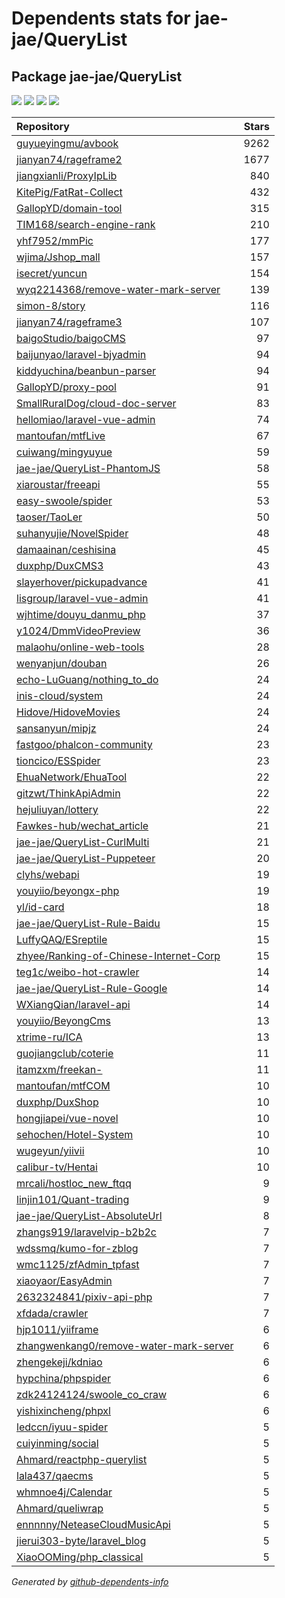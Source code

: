 # Dependents stats for jae-jae/QueryList

## Package jae-jae/QueryList

[![](https://img.shields.io/static/v1?label=Used%20by&message=88&color=informational&logo=slickpic)](https://github.com/jae-jae/QueryList/network/dependents)
[![](https://img.shields.io/static/v1?label=Used%20by%20(public)&message=88&color=informational&logo=slickpic)](https://github.com/jae-jae/QueryList/network/dependents)
[![](https://img.shields.io/static/v1?label=Used%20by%20(private)&message=-88&color=informational&logo=slickpic)](https://github.com/jae-jae/QueryList/network/dependents)
[![](https://img.shields.io/static/v1?label=Used%20by%20(stars)&message=1728&color=informational&logo=slickpic)](https://github.com/jae-jae/QueryList/network/dependents)

| Repository | Stars  |
| :--------  | -----: |
|[guyueyingmu/avbook](https://github.com/guyueyingmu/avbook) | 9262 |
|[jianyan74/rageframe2](https://github.com/jianyan74/rageframe2) | 1677 |
|[jiangxianli/ProxyIpLib](https://github.com/jiangxianli/ProxyIpLib) | 840 |
|[KitePig/FatRat-Collect](https://github.com/KitePig/FatRat-Collect) | 432 |
|[GallopYD/domain-tool](https://github.com/GallopYD/domain-tool) | 315 |
|[TIM168/search-engine-rank](https://github.com/TIM168/search-engine-rank) | 210 |
|[yhf7952/mmPic](https://github.com/yhf7952/mmPic) | 177 |
|[wjima/Jshop_mall](https://github.com/wjima/Jshop_mall) | 157 |
|[isecret/yuncun](https://github.com/isecret/yuncun) | 154 |
|[wyq2214368/remove-water-mark-server](https://github.com/wyq2214368/remove-water-mark-server) | 139 |
|[simon-8/story](https://github.com/simon-8/story) | 116 |
|[jianyan74/rageframe3](https://github.com/jianyan74/rageframe3) | 107 |
|[baigoStudio/baigoCMS](https://github.com/baigoStudio/baigoCMS) | 97 |
|[baijunyao/laravel-bjyadmin](https://github.com/baijunyao/laravel-bjyadmin) | 94 |
|[kiddyuchina/beanbun-parser](https://github.com/kiddyuchina/beanbun-parser) | 94 |
|[GallopYD/proxy-pool](https://github.com/GallopYD/proxy-pool) | 91 |
|[SmallRuralDog/cloud-doc-server](https://github.com/SmallRuralDog/cloud-doc-server) | 83 |
|[hellomiao/laravel-vue-admin](https://github.com/hellomiao/laravel-vue-admin) | 74 |
|[mantoufan/mtfLive](https://github.com/mantoufan/mtfLive) | 67 |
|[cuiwang/mingyuyue](https://github.com/cuiwang/mingyuyue) | 59 |
|[jae-jae/QueryList-PhantomJS](https://github.com/jae-jae/QueryList-PhantomJS) | 58 |
|[xiaroustar/freeapi](https://github.com/xiaroustar/freeapi) | 55 |
|[easy-swoole/spider](https://github.com/easy-swoole/spider) | 53 |
|[taoser/TaoLer](https://github.com/taoser/TaoLer) | 50 |
|[suhanyujie/NovelSpider](https://github.com/suhanyujie/NovelSpider) | 48 |
|[damaainan/ceshisina](https://github.com/damaainan/ceshisina) | 45 |
|[duxphp/DuxCMS3](https://github.com/duxphp/DuxCMS3) | 43 |
|[slayerhover/pickupadvance](https://github.com/slayerhover/pickupadvance) | 41 |
|[lisgroup/laravel-vue-admin](https://github.com/lisgroup/laravel-vue-admin) | 41 |
|[wjhtime/douyu_danmu_php](https://github.com/wjhtime/douyu_danmu_php) | 37 |
|[y1024/DmmVideoPreview](https://github.com/y1024/DmmVideoPreview) | 36 |
|[malaohu/online-web-tools](https://github.com/malaohu/online-web-tools) | 28 |
|[wenyanjun/douban](https://github.com/wenyanjun/douban) | 26 |
|[echo-LuGuang/nothing_to_do](https://github.com/echo-LuGuang/nothing_to_do) | 24 |
|[inis-cloud/system](https://github.com/inis-cloud/system) | 24 |
|[Hidove/HidoveMovies](https://github.com/Hidove/HidoveMovies) | 24 |
|[sansanyun/mipjz](https://github.com/sansanyun/mipjz) | 24 |
|[fastgoo/phalcon-community](https://github.com/fastgoo/phalcon-community) | 23 |
|[tioncico/ESSpider](https://github.com/tioncico/ESSpider) | 23 |
|[EhuaNetwork/EhuaTool](https://github.com/EhuaNetwork/EhuaTool) | 22 |
|[gitzwt/ThinkApiAdmin](https://github.com/gitzwt/ThinkApiAdmin) | 22 |
|[hejuliuyan/lottery](https://github.com/hejuliuyan/lottery) | 22 |
|[Fawkes-hub/wechat_article](https://github.com/Fawkes-hub/wechat_article) | 21 |
|[jae-jae/QueryList-CurlMulti](https://github.com/jae-jae/QueryList-CurlMulti) | 21 |
|[jae-jae/QueryList-Puppeteer](https://github.com/jae-jae/QueryList-Puppeteer) | 20 |
|[clyhs/webapi](https://github.com/clyhs/webapi) | 19 |
|[youyiio/beyongx-php](https://github.com/youyiio/beyongx-php) | 19 |
|[yl/id-card](https://github.com/yl/id-card) | 18 |
|[jae-jae/QueryList-Rule-Baidu](https://github.com/jae-jae/QueryList-Rule-Baidu) | 15 |
|[LuffyQAQ/ESreptile](https://github.com/LuffyQAQ/ESreptile) | 15 |
|[zhyee/Ranking-of-Chinese-Internet-Corp](https://github.com/zhyee/Ranking-of-Chinese-Internet-Corp) | 15 |
|[teg1c/weibo-hot-crawler](https://github.com/teg1c/weibo-hot-crawler) | 14 |
|[jae-jae/QueryList-Rule-Google](https://github.com/jae-jae/QueryList-Rule-Google) | 14 |
|[WXiangQian/laravel-api](https://github.com/WXiangQian/laravel-api) | 14 |
|[youyiio/BeyongCms](https://github.com/youyiio/BeyongCms) | 13 |
|[xtrime-ru/ICA](https://github.com/xtrime-ru/ICA) | 13 |
|[guojiangclub/coterie](https://github.com/guojiangclub/coterie) | 11 |
|[itamzxm/freekan-](https://github.com/itamzxm/freekan-) | 11 |
|[mantoufan/mtfCOM](https://github.com/mantoufan/mtfCOM) | 10 |
|[duxphp/DuxShop](https://github.com/duxphp/DuxShop) | 10 |
|[hongjiapei/vue-novel](https://github.com/hongjiapei/vue-novel) | 10 |
|[sehochen/Hotel-System](https://github.com/sehochen/Hotel-System) | 10 |
|[wugeyun/yiivii](https://github.com/wugeyun/yiivii) | 10 |
|[calibur-tv/Hentai](https://github.com/calibur-tv/Hentai) | 10 |
|[mrcali/hostloc_new_ftqq](https://github.com/mrcali/hostloc_new_ftqq) | 9 |
|[linjin101/Quant-trading](https://github.com/linjin101/Quant-trading) | 9 |
|[jae-jae/QueryList-AbsoluteUrl](https://github.com/jae-jae/QueryList-AbsoluteUrl) | 8 |
|[zhangs919/laravelvip-b2b2c](https://github.com/zhangs919/laravelvip-b2b2c) | 7 |
|[wdssmq/kumo-for-zblog](https://github.com/wdssmq/kumo-for-zblog) | 7 |
|[wmc1125/zfAdmin_tpfast](https://github.com/wmc1125/zfAdmin_tpfast) | 7 |
|[xiaoyaor/EasyAdmin](https://github.com/xiaoyaor/EasyAdmin) | 7 |
|[2632324841/pixiv-api-php](https://github.com/2632324841/pixiv-api-php) | 7 |
|[xfdada/crawler](https://github.com/xfdada/crawler) | 7 |
|[hjp1011/yiiframe](https://github.com/hjp1011/yiiframe) | 6 |
|[zhangwenkang0/remove-water-mark-server](https://github.com/zhangwenkang0/remove-water-mark-server) | 6 |
|[zhengekeji/kdniao](https://github.com/zhengekeji/kdniao) | 6 |
|[hypchina/phpspider](https://github.com/hypchina/phpspider) | 6 |
|[zdk24124124/swoole_co_craw](https://github.com/zdk24124124/swoole_co_craw) | 6 |
|[yishixincheng/phpxl](https://github.com/yishixincheng/phpxl) | 6 |
|[ledccn/iyuu-spider](https://github.com/ledccn/iyuu-spider) | 5 |
|[cuiyinming/social](https://github.com/cuiyinming/social) | 5 |
|[Ahmard/reactphp-querylist](https://github.com/Ahmard/reactphp-querylist) | 5 |
|[lala437/qaecms](https://github.com/lala437/qaecms) | 5 |
|[whmnoe4j/Calendar](https://github.com/whmnoe4j/Calendar) | 5 |
|[Ahmard/queliwrap](https://github.com/Ahmard/queliwrap) | 5 |
|[ennnnny/NeteaseCloudMusicApi](https://github.com/ennnnny/NeteaseCloudMusicApi) | 5 |
|[jierui303-byte/laravel_blog](https://github.com/jierui303-byte/laravel_blog) | 5 |
|[XiaoOOMing/php_classical](https://github.com/XiaoOOMing/php_classical) | 5 |

_Generated by [github-dependents-info](https://github.com/nvuillam/github-dependents-info)_